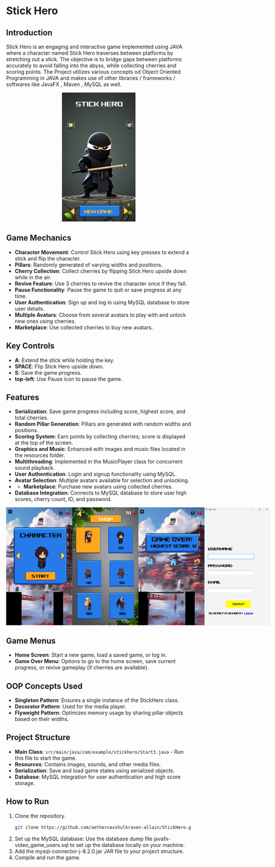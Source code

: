 # Stick Hero

## Introduction
Stick Hero is an engaging and interactive game implemented using JAVA where a character named Stick Hero traverses between platforms by stretching out a stick. The objective is to bridge gaps between platforms accurately to avoid falling into the abyss, while collecting cherries and scoring points. The Project utilizes various concepts od Object Oriented Programming in JAVA and makes use of other libraries / frameworks / softwares like JavaFX , Maven , MySQL as well.
<div style="text-align: center;">
  <img src="resources/homepage.png" alt="Homepage Screen" width="200px" height="350px">
</div>


## Game Mechanics
- **Character Movement**: Control Stick Hero using key presses to extend a stick and flip the character.
- **Pillars**: Randomly generated of varying widths and positions.
- **Cherry Collection**: Collect cherries by flipping Stick Hero upside down while in the air.
- **Revive Feature**: Use 3 cherries to revive the character once if they fall.
- **Pause Functionality**: Pause the game to quit or save progress at any time.
- **User Authentication**: Sign up and log in using MySQL database to store user details.
- **Multiple Avatars**: Choose from several avatars to play with and unlock new ones using cherries.
- **Marketplace**: Use collected cherries to buy new avatars.

## Key Controls
- **A**: Extend the stick while holding the key.
- **SPACE**: Flip Stick Hero upside down.
- **S**: Save the game progress.
- **top-left**: Use Pause icon to pause the game.

## Features
- **Serialization**: Save game progress including score, highest score, and total cherries.
- **Random Pillar Generation**: Pillars are generated with random widths and positions.
- **Scoring System**: Earn points by collecting cherries; score is displayed at the top of the screen.
- **Graphics and Music**: Enhanced with images and music files located in the resources folder.
- **Multithreading**: Implemented in the MusicPlayer class for concurrent sound playback.
- **User Authentication**: Login and signup functionality using MySQL.
- **Avatar Selection**: Multiple avatars available for selection and unlocking.
- - **Marketplace**: Purchase new avatars using collected cherries.
 - **Database Integration**: Connects to MySQL database to store user high scores, cherry count, ID, and password.
<div style="display: flex; justify-content: space-around;">
  <img src="resources/select_character.png" alt="Avatar Selection Screen" width="180px" height="320px">
  <img src="resources/marketplace.png" alt="Marketplace Screen" width="180px" height="320px">
  <img src="resources/game-over.png" alt="Game Over Screen" width="180px" height="320px">
  <img src="resources/sign-up.png" alt="Sign Up Screen" width="180px" height="320px">
</div>

## Game Menus
- **Home Screen**: Start a new game, load a saved game, or log in.
- **Game Over Menu**: Options to go to the home screen, save current progress, or revive gameplay (if cherries are available).

## OOP Concepts Used
- **Singleton Pattern**: Ensures a single instance of the StickHero class.
- **Decorator Pattern**: Used for the media player.
- **Flyweight Pattern**: Optimizes memory usage by sharing pillar objects based on their widths.

## Project Structure
- **Main Class**: `src/main/java/com/example/stickhero/Start3.java` - Run this file to start the game.
- **Resources**: Contains images, sounds, and other media files.
- **Serialization**: Save and load game states using serialized objects.
- **Database**: MySQL integration for user authentication and high score storage.

## How to Run
1. Clone the repository.
   ```sh
   git clone https://github.com/aethernavshulkraven-allain/StickHero.git
2. Set up the MySQL database:
   Use the database dump file javafx-video_game_users.sql to set up the database locally on your machine.
3. Add the mysql-connector-j-8.2.0.jar JAR file to your project structure.
4. Compile and run the game.
